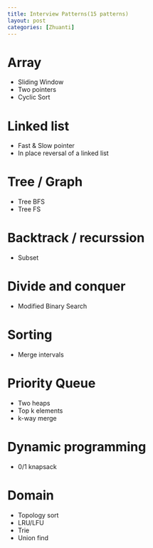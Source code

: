 ```yaml
---
title: Interview Patterns(15 patterns)
layout: post
categories: [Zhuanti]
---
```


# Array
- Sliding Window
- Two pointers
- Cyclic Sort

# Linked list
- Fast & Slow pointer
- In place reversal of a linked list

# Tree / Graph
- Tree BFS
- Tree FS

# Backtrack / recurssion
- Subset

# Divide and conquer
- Modified Binary Search

# Sorting
- Merge intervals

# Priority Queue
- Two heaps
- Top k elements
- k-way merge

# Dynamic programming
- 0/1 knapsack

# Domain
- Topology sort
- LRU/LFU
- Trie
- Union find